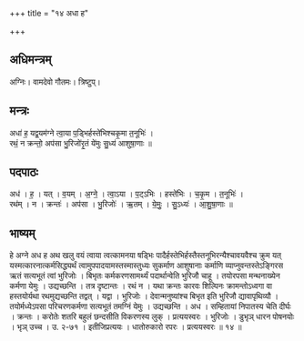 +++
title = "१४ अधा ह"

+++
## अधिमन्त्रम्
अग्निः। वामदेवो गौतमः। त्रिष्टुप्।

## मन्त्रः
अधा॑ ह॒ यद्व॒यम॑ग्ने त्वा॒या प॒ड्भिर्हस्ते॑भिश्चकृ॒मा त॒नूभिः॑ ।  
रथं॒ न क्रन्तो॒ अप॑सा भु॒रिजो॑रृ॒तं ये॑मुः सु॒ध्य॑ आशुषा॒णाः ॥

## पदपाठः
अध॑ । ह॒ । यत् । व॒यम् । अ॒ग्ने॒ । त्वा॒ऽया । प॒ट्ऽभिः । हस्ते॑भिः । च॒कृ॒म । त॒नूभिः॑ ।  
रथ॑म् । न । क्रन्तः॑ । अप॑सा । भु॒रिजोः॑ । ऋ॒तम् । ये॒मुः॒ । सु॒ऽध्यः॑ । आ॒शु॒षा॒णाः ॥

## भाष्यम्
हे अग्ने अध ह अथ खलु वयं त्वाया त्वत्कामनया षड्भिः पादैर्हस्तेभिर्हस्तैस्तनूभिरन्यैश्चावयवैश्च क्रुम यत् यस्मत्कारनात्कर्मसिद्ध्यर्थं त्वामुपपादयामस्तस्मास्तुध्यः सुकर्माण आशुषानाः कर्माणि व्याप्नुवन्तस्तेऽङ्गिरस ऋतं सत्यभूतं त्वां भुरिजोः । बिभृतः कर्मकरणसामर्थ्यं पदार्थान्वेति भुरिजौ चाहू । तयोरपसा मन्थनाख्येन कर्मणा येमुः । उद्यच्छन्ति । तत्र दृष्टान्तः । रथं न । यथा क्रन्तः कारवः शिल्पिनः क्रामन्तोऽध्वगा वा हस्तयोर्यथा रथमुद्यच्छन्ति तद्वत् । यद्वा । भुरिजोः । देवान्मनुष्यांश्च बिभृत इति भुरिजौ द्यावापृथिव्यौ । तयोर्मध्येऽपसा परिचरणकर्मणा सत्यभूतं तमग्निं येमुः । उद्यच्छन्ति । अध । सम्हितायां निपातस्य चेति दीर्घः । क्रन्तः । करोतेः शतरि बहुलं छन्दसीति विकरणस्य लुक् । प्रत्ययस्वरः । भुरिजोः । डुभृञ् धारन पोषनयोः । भृञ् उच्च । उ. २-७१ । इतीजिप्रत्ययः । धातोरुकारो रपरः । प्रत्ययस्वरः ॥ १४ ॥